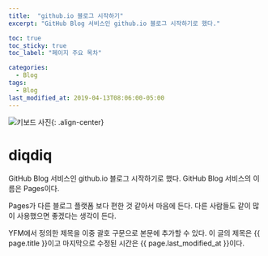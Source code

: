 ```yaml
---
title:  "github.io 블로그 시작하기"
excerpt: "GitHub Blog 서비스인 github.io 블로그 시작하기로 했다."

toc: true
toc_sticky: true
toc_label: "페이지 주요 목차"

categories:
  - Blog
tags:
  - Blog
last_modified_at: 2019-04-13T08:06:00-05:00
---
```


![키보드 사진](https://devinlife.com/assets/images/bio-photo-keyboard-small.jpg "내 키보드 사진"){: .align-center}

# diqdiq
GitHub Blog 서비스인 github.io 블로그 시작하기로 했다.
GitHub Blog 서비스의 이름은 Pages이다.

Pages가 다른 블로그 플랫폼 보다 편한 것 같아서 마음에 든다.
다른 사람들도 같이 많이 사용했으면 좋겠다는 생각이 든다.

YFM에서 정의한 제목을 이중 괄호 구문으로 본문에 추가할 수 있다.
이 글의 제목은 {{ page.title }}이고
마지막으로 수정된 시간은 {{ page.last_modified_at }}이다.